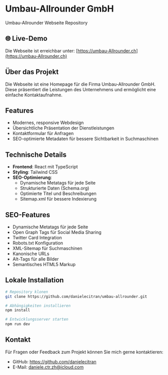 # Umbau-Allrounder GmbH

Umbau-Allrounder Webseite Repository

## 🌐 Live-Demo

Die Webseite ist erreichbar unter:
[https://umbau-Allrounder.ch](https://umbau-Allrounder.ch)

## Über das Projekt

Die Webseite ist eine Homepage für die Firma Umbau-Allrounder GmbH. Diese präsentiert die Leistungen des Unternehmens und ermöglicht eine einfache Kontaktaufnahme.

## Features

- Modernes, responsive Webdesign
- Übersichtliche Präsentation der Dienstleistungen
- Kontaktformular für Anfragen
- SEO-optimierte Metadaten für bessere Sichtbarkeit in Suchmaschinen

## Technische Details

- **Frontend**: React mit TypeScript
- **Styling**: Tailwind CSS
- **SEO-Optimierung**:
  - Dynamische Metatags für jede Seite
  - Strukturierte Daten (Schema.org)
  - Optimierte Titel und Beschreibungen
  - Sitemap.xml für bessere Indexierung

## SEO-Features

- Dynamische Metatags für jede Seite
- Open Graph Tags für Social Media Sharing
- Twitter Card Integration
- Robots.txt Konfiguration
- XML-Sitemap für Suchmaschinen
- Kanonische URLs
- Alt-Tags für alle Bilder
- Semantisches HTML5 Markup

## Lokale Installation

```bash
# Repository klonen
git clone https://github.com/danielecitran/umbau-allrounder.git

# Abhängigkeiten installieren
npm install

# Entwicklungsserver starten
npm run dev
```

## Kontakt

Für Fragen oder Feedback zum Projekt können Sie mich gerne kontaktieren:

- GitHub: https://github.com/danielecitran
- E-Mail: daniele.ctr.zh@icloud.com
